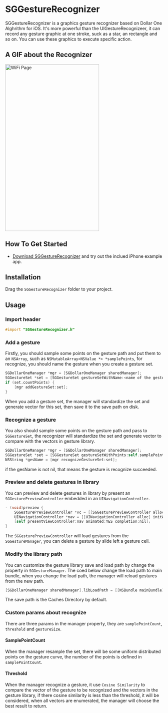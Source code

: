 # SGGestureRecognizer

SGGestureRecognizer is a graphics gesture recognizer based on Dollar One Alghrithm for iOS. It's more powerful than the UIGestureRecognizeer, it can record any gesture graphic at one stroke, suck as a star, an rectangle and so on. You can use these graphics to execute specific action.

## A GIF about the Recognizer
<p>
<img src="https://raw.githubusercontent.com/Soulghost/SGGestureRecognizer/master/images/recognize.gif" width = "300" height = "533" alt="WiFi Page" align=center />
</p>

## How To Get Started
- [Download SGGestureRecognizer](https://github.com/Soulghost/SGGestureRecognizer/archive/master.zip) and try out the inclued iPhone example app.

## Installation
Drag the `SGGestureRecognizer` folder to your project.

## Usage
### Import header
```objective-c
#import "SGGestureRecognizer.h"
```

### Add a gesture
Firstly, you should sample some points on the gesture path and put them to an `NSArray`, such as `NSMutableArray<NSValue *> *samplePoints`, for recognize, you should name the gesture when you create a gesture set.
```objective-c
SGDollarOneManager *mgr = [SGDollarOneManager sharedManager];
SGGestureSet *set = [SGGestureSet gestureSetWithName:<name of the gesture> points:self.samplePoints];
if (set.countPoints) {
    [mgr addGestureSet:set];
}
```
When you add a gesture set, the manager will standardize the set and generate vector for this set, then save it to the save path on disk.

### Recognize a gesture
You also should sample some points on the gesture path and pass to `SGGestureSet`, the recognizer will standardize the set and generate vector to compare with the vectors in gesture library.
```objective-c
SGDollarOneManager *mgr = [SGDollarOneManager sharedManager];
SGGestureSet *set = [SGGestureSet gestureSetWithPoints:self.samplePoints];
NSString *gesName = [mgr recognizeGestureSet:set];
```
if the gesName is not nil, that means the gesture is recognize succeeded.

### Preview and delete gestures in library
You can preview and delete gestures in library by present an `SGGesturePreviewController` embedded in an `UINavigationController`.
```objective-c
- (void)preview {
    SGGesturePreviewController *vc = [[SGGesturePreviewController alloc] init];
    UINavigationController *nav = [[UINavigationController alloc] initWithRootViewController:vc];
    [self presentViewController:nav animated:YES completion:nil];
}
```
The `SGGesturePreviewController` will load gestures from the `SGGestureManager`, you can delete a gesture by slide left a gesture cell.

### Modify the library path
You can customize the gesture library save and load path by change the property in `SGGestureManager`.
The coed below change the load path to main bundle, when you change the load path, the manager will reload gestures from the new path.
```objective-c
[SGDollarOneManager sharedManager].libLoadPath = [[NSBundle mainBundle] pathForResource:@"gestureLib.gs" ofType:nil];
```
The save path is the Caches Directory by default.

### Custom params about recognize
There are three params in the manager property, they are `samplePointCount`, `threshold` and `gestureSize`.
#### SamplePointCount
When the manager resample the set, there will be some uniform distributed points on the gesture curve, the number of the points is defined in `samplePointCount`.
#### Threshold
When the manager recognize a gesture, it use `Cosine Similarity` to compare the vector of the gesture to be recognized and the vectors in the gesture library, if there cosine similarity is less than the threshold, it will be considered, when all vectors are enumerated, the manager will choose the best result to return.
